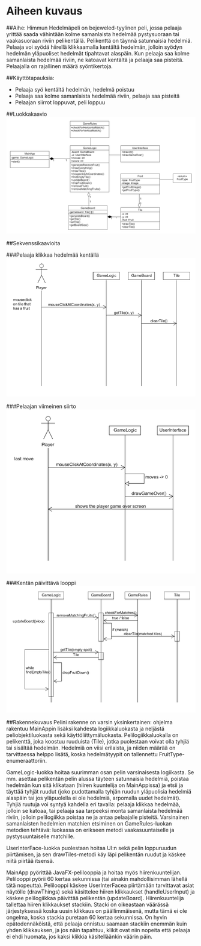﻿# Aiheen kuvaus

##Aihe: 
Himmun Hedelmäpeli on bejeweled-tyylinen peli, jossa pelaaja yrittää saada vähintään kolme samanlaista hedelmää pystysuoraan tai vaakasuoraan riviin pelikentällä. Pelikenttä on täynnä satunnaisia hedelmiä. Pelaaja voi syödä hiirellä klikkaamalla kentältä hedelmän, jolloin syödyn hedelmän yläpuoliset hedelmät tipahtavat alaspäin. Kun pelaaja saa kolme samanlaista hedelmää riviin, ne katoavat kentältä ja pelaaja saa pisteitä. Pelaajalla on rajallinen määrä syöntikertoja.

##Käyttötapauksia:
* Pelaaja syö kentältä hedelmän, hedelmä poistuu
* Pelaaja saa kolme samanlaista hedelmää riviin, pelaaja saa pisteitä
* Pelaajan siirrot loppuvat, peli loppuu

##Luokkakaavio
![luokkakaavio](luokkakaavio.png)

##Sekvenssikaavioita

###Pelaaja klikkaa hedelmää kentällä
![klikki](mouseclickonfruit.png)

###Pelaajan viimeinen siirto
![loppu](lastmove.png)

###Kentän päivittävä looppi
![loop](updateboardloop.png)

##Rakennekuvaus
Pelini rakenne on varsin yksinkertainen: ohjelma rakentuu MainAppin lisäksi kahdesta logiikkaluokasta ja neljästä peliobjektiluokasta sekä käyttöliittymäluokasta. Pelilogiikkaluokalla on pelikenttä, joka koostuu ruuduista (Tile), jotka puolestaan voivat olla tyhjiä tai sisältää hedelmän. Hedelmiä on viisi erilaista, ja niiden määrää on tarvittaessa helppo lisätä, koska hedelmätyypit on tallennettu FruitType-enumeraattoriin.

GameLogic-luokka hoitaa suurimman osan pelin varsinaisesta logiikasta. Se mm. asettaa pelikentän pelin alussa täyteen satunnaisia hedelmiä, poistaa hedelmän kun sitä klikataan (hiiren kuuntelija on MainAppissa) ja etsii ja täyttää tyhjät ruudut (joko pudottamalla tyhjän ruudun yläpuolisia hedelmiä alaspäin tai jos yläpuolella ei ole hedelmiä, arpomalla uudet hedelmät). Tyhjiä ruutuja voi syntyä kahdella eri tavalla: pelaaja klikkaa hedelmää, jolloin se katoaa, tai pelaaja saa tarpeeksi monta samanlaista hedelmää riviin, jolloin pelilogiikka poistaa ne ja antaa pelaajalle pisteitä. Varsinainen samanlaisten hedelmien matchien etsiminen on GameRules-luokan metodien tehtävä: luokassa on erikseen metodi vaakasuuntaiselle ja pystysuuntaiselle matchille.

UserInterFace-luokka puolestaan hoitaa UI:n sekä pelin loppuruudun piirtämisen, ja sen drawTiles-metodi käy läpi pelikentän ruudut ja käskee niitä piirtää itsensä.

MainApp pyörittää JavaFX-pelilooppia ja hoitaa myös hiirenkuuntelijan. Pelilooppi pyörii 60 kertaa sekunnissa (tai ainakin mahdollisimman lähellä tätä nopeutta). Pelilooppi käskee UserInterFacea piirtämään tarvittavat asiat näytölle (drawThings) sekä käsittelee hiiren klikkaukset (handleUserInput) ja käskee pelilogiikkaa päivittää pelikentän (updateBoard). Hiirenkuuntelija tallettaa hiiren klikkaukset stackiin. Stacki on oikeastaan väärässä järjestyksessä koska uusin klikkaus on päällimmäisenä, mutta tämä ei ole ongelma, koska stackia puretaan 60 kertaa sekunnissa. On hyvin epätodennäköistä, että pelaaja onnistuu saamaan stackiin enemmän kuin yhden klikkauksen, ja jos näin tapahtuu, klikit ovat niin nopeita että pelaaja ei ehdi huomata, jos kaksi klikkia käsitelläänkin väärin päin.


